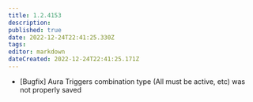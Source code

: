 ```yaml
---
title: 1.2.4153
description: 
published: true
date: 2022-12-24T22:41:25.330Z
tags: 
editor: markdown
dateCreated: 2022-12-24T22:41:25.171Z
---		
```

		
- [Bugfix] Aura Triggers combination type (All must be active, etc) was not properly saved
